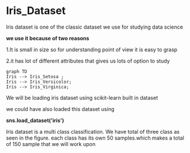 # Iris_Dataset
Iris dataset is one of the classic dataset we use for studying data science

**we use it because of two reasons**

1.It is small in size so for understanding point of view it is easy to grasp

2.it has lot of different attributes that gives us lots of option to study 

```mermaid
graph TD
Iris --> Iris_Setosa ;
Iris --> Iris_Versicolor;
Iris --> Iris_Virginica;
```

We will be loading iris dataset using scikit-learn built in dataset

we could have also loaded this dataset using 

**sns.load_dataset('iris')**

Iris dataset is a  multi class classification. We have total of three class as seen in the figure. each class has its own 50 samples.which makes a total of 150 sample that we will work upon


